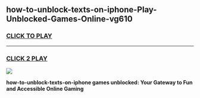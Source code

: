 
## how-to-unblock-texts-on-iphone-Play-Unblocked-Games-Online-vg610
<h3>
<a href="https://premium76.site?title=how-to-unblock-texts-on-iphone&ref=25A">CLICK TO PLAY</a></h3>
<hr>

<h3>
<a href="https://premium76.site?title=how-to-unblock-texts-on-iphone&ref=25A">CLICK 2 PLAY</a>
  
</h3>

<a href="https://premium76.site?title=how-to-unblock-texts-on-iphone&ref=25A"><img src="https://clearcache.store/games.png"></a>


**how-to-unblock-texts-on-iphone games unblocked: Your Gateway to Fun and Accessible Online Gaming**
